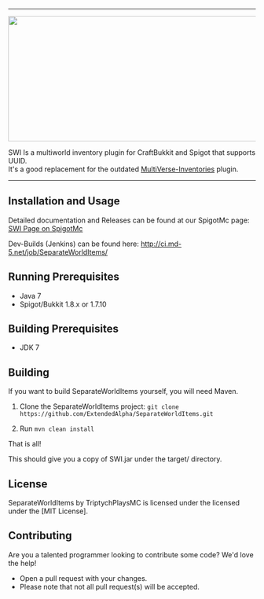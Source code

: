 <hr>
<img alt="" src="http://i.imgur.com/O127GFd.png" style="width: 982px; height: 255px;" />

SWI Is a multiworld inventory plugin for CraftBukkit and Spigot that supports UUID.<br />
It's a good replacement for the outdated <a href="http://dev.bukkit.org/bukkit-plugins/multiverse-inventories/" target="_blank">MultiVerse-Inventories</a> plugin.
<hr>

## Installation and Usage

Detailed documentation and Releases can be found at our SpigotMc page: <a href="http://www.spigotmc.org/resources/separate-world-items-a-mv-i-replacement.2568/" target="_blank">SWI Page on SpigotMc</a>

Dev-Builds (Jenkins) can be found here: http://ci.md-5.net/job/SeparateWorldItems/

## Running Prerequisites
* Java 7
* Spigot/Bukkit 1.8.x or 1.7.10

## Building Prerequisites
* JDK 7

## Building

If you want to build SeparateWorldItems yourself, you will need Maven.

1) Clone the SeparateWorldItems project: ```git clone https://github.com/ExtendedAlpha/SeparateWorldItems.git```

2) Run ```mvn clean install```

That is all!

This should give you a copy of SWI.jar under the target/ directory.

## License

SeparateWorldItems by TriptychPlaysMC is licensed under the licensed under the [MIT License].

## Contributing
Are you a talented programmer looking to contribute some code? We'd love the help!
* Open a pull request with your changes.
* Please note that not all pull request(s) will be accepted.
